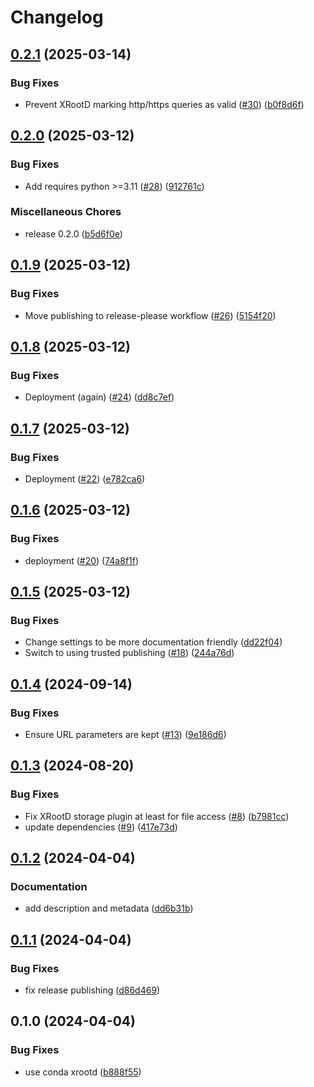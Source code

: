 # Changelog

## [0.2.1](https://github.com/snakemake/snakemake-storage-plugin-xrootd/compare/v0.2.0...v0.2.1) (2025-03-14)


### Bug Fixes

* Prevent XRootD marking http/https queries as valid ([#30](https://github.com/snakemake/snakemake-storage-plugin-xrootd/issues/30)) ([b0f8d6f](https://github.com/snakemake/snakemake-storage-plugin-xrootd/commit/b0f8d6fccb60b1e570dd5e03ce20f31cd4839915))

## [0.2.0](https://github.com/snakemake/snakemake-storage-plugin-xrootd/compare/v0.1.9...v0.2.0) (2025-03-12)


### Bug Fixes

* Add requires python &gt;=3.11 ([#28](https://github.com/snakemake/snakemake-storage-plugin-xrootd/issues/28)) ([912761c](https://github.com/snakemake/snakemake-storage-plugin-xrootd/commit/912761c783cd46fccd956ce6f7b8b0e6d3ac9499))


### Miscellaneous Chores

* release 0.2.0 ([b5d6f0e](https://github.com/snakemake/snakemake-storage-plugin-xrootd/commit/b5d6f0ef525079bece0830a734bc06881ff8a4c5))

## [0.1.9](https://github.com/snakemake/snakemake-storage-plugin-xrootd/compare/v0.1.8...v0.1.9) (2025-03-12)


### Bug Fixes

* Move publishing to release-please workflow  ([#26](https://github.com/snakemake/snakemake-storage-plugin-xrootd/issues/26)) ([5154f20](https://github.com/snakemake/snakemake-storage-plugin-xrootd/commit/5154f206fb9f4af0132aa57fecfad4c8a27624e7))

## [0.1.8](https://github.com/snakemake/snakemake-storage-plugin-xrootd/compare/v0.1.7...v0.1.8) (2025-03-12)


### Bug Fixes

* Deployment (again) ([#24](https://github.com/snakemake/snakemake-storage-plugin-xrootd/issues/24)) ([dd8c7ef](https://github.com/snakemake/snakemake-storage-plugin-xrootd/commit/dd8c7efd754a4b4810108aa641aba5150c91d280))

## [0.1.7](https://github.com/snakemake/snakemake-storage-plugin-xrootd/compare/v0.1.6...v0.1.7) (2025-03-12)


### Bug Fixes

* Deployment ([#22](https://github.com/snakemake/snakemake-storage-plugin-xrootd/issues/22)) ([e782ca6](https://github.com/snakemake/snakemake-storage-plugin-xrootd/commit/e782ca646c08e943db4534abcbff304abd568543))

## [0.1.6](https://github.com/snakemake/snakemake-storage-plugin-xrootd/compare/v0.1.5...v0.1.6) (2025-03-12)


### Bug Fixes

* deployment ([#20](https://github.com/snakemake/snakemake-storage-plugin-xrootd/issues/20)) ([74a8f1f](https://github.com/snakemake/snakemake-storage-plugin-xrootd/commit/74a8f1f9947843ac5abd0dab57c6a86f2770c33e))

## [0.1.5](https://github.com/snakemake/snakemake-storage-plugin-xrootd/compare/v0.1.4...v0.1.5) (2025-03-12)


### Bug Fixes

* Change settings to be more documentation friendly ([dd22f04](https://github.com/snakemake/snakemake-storage-plugin-xrootd/commit/dd22f04a9d8ce0fb73bc225fea5b6ba51e1eb348))
* Switch to using trusted publishing ([#18](https://github.com/snakemake/snakemake-storage-plugin-xrootd/issues/18)) ([244a76d](https://github.com/snakemake/snakemake-storage-plugin-xrootd/commit/244a76dc889ff66e5f3b3324f694e4ba4304efe3))

## [0.1.4](https://github.com/snakemake/snakemake-storage-plugin-xrootd/compare/v0.1.3...v0.1.4) (2024-09-14)


### Bug Fixes

* Ensure URL parameters are kept ([#13](https://github.com/snakemake/snakemake-storage-plugin-xrootd/issues/13)) ([9e186d6](https://github.com/snakemake/snakemake-storage-plugin-xrootd/commit/9e186d6453cda0434aff8008af976f5573cee413))

## [0.1.3](https://github.com/snakemake/snakemake-storage-plugin-xrootd/compare/v0.1.2...v0.1.3) (2024-08-20)


### Bug Fixes

* Fix XRootD storage plugin at least for file access ([#8](https://github.com/snakemake/snakemake-storage-plugin-xrootd/issues/8)) ([b7981cc](https://github.com/snakemake/snakemake-storage-plugin-xrootd/commit/b7981cc9bd3119e2bc3d519665151408a7255e92))
* update dependencies ([#9](https://github.com/snakemake/snakemake-storage-plugin-xrootd/issues/9)) ([417e73d](https://github.com/snakemake/snakemake-storage-plugin-xrootd/commit/417e73d808ede10b9fe819774254e51763b22aa0))

## [0.1.2](https://github.com/snakemake/snakemake-storage-plugin-xrootd/compare/v0.1.1...v0.1.2) (2024-04-04)


### Documentation

* add description and metadata ([dd6b31b](https://github.com/snakemake/snakemake-storage-plugin-xrootd/commit/dd6b31b99117307f52646848c3e8315ce3d24b88))

## [0.1.1](https://github.com/snakemake/snakemake-storage-plugin-xrootd/compare/v0.1.0...v0.1.1) (2024-04-04)


### Bug Fixes

* fix release publishing ([d86d469](https://github.com/snakemake/snakemake-storage-plugin-xrootd/commit/d86d469f85abdb11ada98d3ca75e287258bacb6a))

## 0.1.0 (2024-04-04)


### Bug Fixes

* use conda xrootd ([b888f55](https://github.com/snakemake/snakemake-storage-plugin-xrootd/commit/b888f5550ec0baccddc4eb95a8f2c557805266c9))
